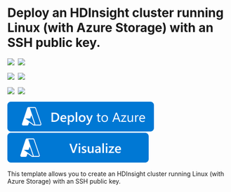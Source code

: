 # Deploy an HDInsight cluster running Linux (with Azure Storage) with an SSH public key.

<IMG SRC="https://azurequickstartsservice.blob.core.windows.net/badges/101-hdinsight-linux-ssh-publickey/PublicLastTestDate.svg" />&nbsp;
<IMG SRC="https://azurequickstartsservice.blob.core.windows.net/badges/101-hdinsight-linux-ssh-publickey/PublicDeployment.svg" />&nbsp;

<IMG SRC="https://azurequickstartsservice.blob.core.windows.net/badges/101-hdinsight-linux-ssh-publickey/FairfaxLastTestDate.svg" />&nbsp;
<IMG SRC="https://azurequickstartsservice.blob.core.windows.net/badges/101-hdinsight-linux-ssh-publickey/FairfaxDeployment.svg" />&nbsp;

<IMG SRC="https://azurequickstartsservice.blob.core.windows.net/badges/101-hdinsight-linux-ssh-publickey/BestPracticeResult.svg" />&nbsp;
<IMG SRC="https://azurequickstartsservice.blob.core.windows.net/badges/101-hdinsight-linux-ssh-publickey/CredScanResult.svg" />&nbsp;

<a href="https://portal.azure.com/#create/Microsoft.Template/uri/https%3A%2F%2Fraw.githubusercontent.com%2FAzure%2Fazure-quickstart-templates%2Fmaster%2F101-hdinsight-linux-ssh-publickey%2Fazuredeploy.json" target="_blank">
    <img src="https://raw.githubusercontent.com/Azure/azure-quickstart-templates/master/1-CONTRIBUTION-GUIDE/images/deploytoazure.svg"/>
</a>
<a href="http://armviz.io/#/?load=https%3A%2F%2Fraw.githubusercontent.com%2FAzure%2Fazure-quickstart-templates%2Fmaster%2Fhdinsight-linux-ssh-publickey%2Fazuredeploy.json" target="_blank">
    <img src="https://raw.githubusercontent.com/Azure/azure-quickstart-templates/master/1-CONTRIBUTION-GUIDE/images/visualizebutton.svg"/>
</a>

This template allows you to create an HDInsight cluster running Linux (with Azure Storage) with an SSH public key.

